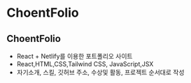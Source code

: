 # ChoentFolio

## ChoentFolio
- React + Netlify를 이용한 포트폴리오 사이트 
- React,HTML,CSS,Tailwind CSS, JavaScript,JSX
- 자기소개, 스킬, 깃허브 주소, 수상및 활동, 프로젝트 순서대로 작성